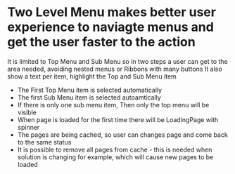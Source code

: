 # Two Level Menu makes better user experience to naviagte menus and get the user faster to the action

It is limited to Top Menu and Sub Menu so in two steps a user can get to the area needed, avoiding nested menus or Ribbons with many buttons
It also show a text per item, highlight the Top and Sub Menu item

- The First Top Menu item is selected automatically
- The first Sub Menu item is selected autoamtically
- If there is only one sub menu item, Then only the top menu will be visible
- When page is loaded for the first time there will be LoadingPage with spinner
- The pages are being cached, so user can changes page and come back to the same status
- It is possible to remove all pages from cache - this is needed when solution is changing for example, which will cause new pages to be loaded
